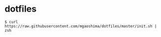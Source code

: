 dotfiles
===

```
$ curl https://raw.githubusercontent.com/mgaoshima/dotfiles/master/init.sh | zsh
```
